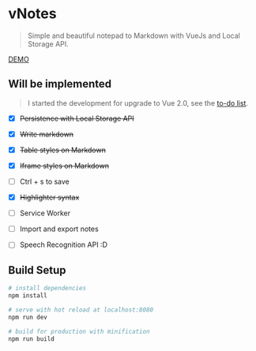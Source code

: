 vNotes
======

> Simple and beautiful notepad to Markdown with VueJs and Local Storage API.

[DEMO](http://igorhalfeld.github.io/v-notes)

Will be implemented
-------------------

> I started the development for upgrade to Vue 2.0, see the [to-do list](https://github.com/Halfeld/v-notes/projects/1).

- [x] <s>Persistence with Local Storage API</s>
- [x] <s>Write markdown</s>
- [x] <s>Table styles on Markdown</s>
- [x] <s>Iframe styles on Markdown</s>
- [ ] Ctrl + s to save
- [x] <s>Highlighter syntax</s>
- [ ] Service Worker
- [ ] Import and export notes
- [ ] Speech Recognition API :D


Build Setup
-----------

``` bash
# install dependencies
npm install

# serve with hot reload at localhost:8080
npm run dev

# build for production with minification
npm run build
```

